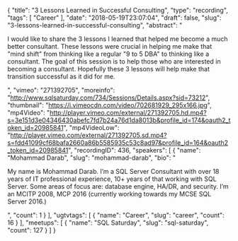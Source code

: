 {
  "title": "3 Lessons Learned in Successful Consulting",
  "type": "recording",
  "tags": [
    "Career"
  ],
  "date": "2018-05-19T23:07:04",
  "draft": false,
  "slug": "3-lessons-learned-in-successful-consulting",
  "abstract": "<p>I would like to share the 3 lessons I learned that helped me become a much better consultant. These lessons were crucial in helping me make that \"mind shift\" from thinking like a regular \"9 to 5 DBA\" to thinking like a consultant. The goal of this session is to help those who are interested in becoming a consultant. Hopefully these 3 lessons will help make that transition successful as it did for me.</p>",
  "vimeo": "271392705",
  "moreinfo": "http://www.sqlsaturday.com/734/Sessions/Details.aspx?sid=73212",
  "thumbnail": "https://i.vimeocdn.com/video/702681929_295x166.jpg",
  "mp4Video": "http://player.vimeo.com/external/271392705.hd.mp4?s=3e151d3e04346430abefc7fd7b24a76d1da8013b&profile_id=174&oauth2_token_id=20985841",
  "mp4VideoLow": "http://player.vimeo.com/external/271392705.sd.mp4?s=fdd41099cf68bafa2660a86b5585935c53c8ad97&profile_id=164&oauth2_token_id=20985841",
  "recordingID": 436,
  "speakers": [
    {
      "name": "Mohammad Darab",
      "slug": "mohammad-darab",
      "bio": "<p>My name is Mohammad Darab. I’m a SQL Server Consultant with over 18 years of IT professional experience, 10+ years of that working with SQL Server. Some areas of focus are: database engine, HA/DR, and security. I’m an MCITP 2008, MCP 2016 (currently working towards my MCSE SQL Server 2016.)</p>",
      "count": 1
    }
  ],
  "ugtvtags": [
    {
      "name": "Career",
      "slug": "career",
      "count": 16
    }
  ],
  "meetups": [
    {
      "name": "SQL Saturday",
      "slug": "sql-saturday",
      "count": 127
    }
  ]
}